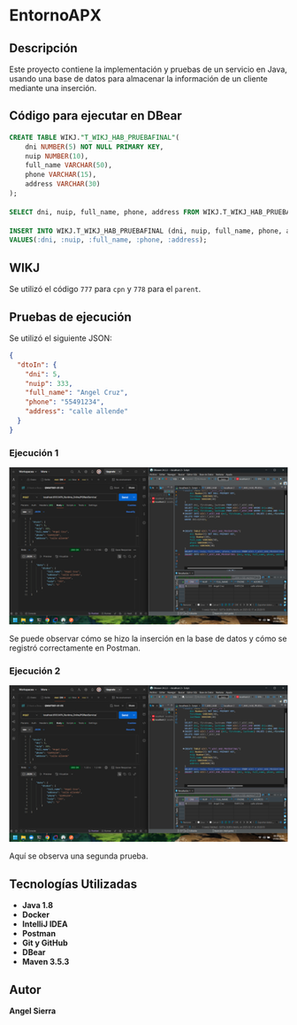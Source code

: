 # EntornoAPX

## Descripción

Este proyecto contiene la implementación y pruebas de un servicio en Java, usando una base de datos para almacenar la información de un cliente mediante una inserción.

## Código para ejecutar en DBear

```sql
CREATE TABLE WIKJ."T_WIKJ_HAB_PRUEBAFINAL"(
    dni NUMBER(5) NOT NULL PRIMARY KEY,
    nuip NUMBER(10),
    full_name VARCHAR(50),
    phone VARCHAR(15),
    address VARCHAR(30)
);

SELECT dni, nuip, full_name, phone, address FROM WIKJ.T_WIKJ_HAB_PRUEBAFINAL WHERE dni=:dni;

INSERT INTO WIKJ.T_WIKJ_HAB_PRUEBAFINAL (dni, nuip, full_name, phone, address) 
VALUES(:dni, :nuip, :full_name, :phone, :address);
```

## WIKJ

Se utilizó el código `777` para `cpn` y `778` para el `parent`.

## Pruebas de ejecución

Se utilizó el siguiente JSON:

```json
{
  "dtoIn": {
    "dni": 5,
    "nuip": 333,
    "full_name": "Angel Cruz",
    "phone": "55491234",
    "address": "calle allende"
  }
}
```

### Ejecución 1

![Ejecución 1 con el JSON](Captura%20de%20pantalla%20(20).png)

Se puede observar cómo se hizo la inserción en la base de datos y cómo se registró correctamente en Postman.

### Ejecución 2

![Ejecución 2 con el JSON](Captura%20de%20pantalla%20(20).png)

Aquí se observa una segunda prueba.

## Tecnologías Utilizadas

- **Java 1.8**
- **Docker**
- **IntelliJ IDEA**
- **Postman**
- **Git y GitHub**
- **DBear**
- **Maven 3.5.3**

## Autor

**Angel Sierra**


